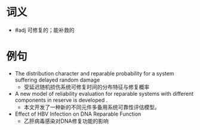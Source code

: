 # 词义
- #adj 可修复的；能补救的
# 例句
- The distribution character and reparable probability for a system suffering delayed random damage
	- 受延迟随机损伤系统可修复时间的分布特征与修复概率
- A new model of reliability evaluation for reparable systems with different components in reserve is developed .
	- 本文开发了一种新的不同元件多备用系统可靠性评估模型。
- Effect of HBV Infection on DNA Reparable Function
	- 乙肝病毒感染对DNA修复功能的影响
